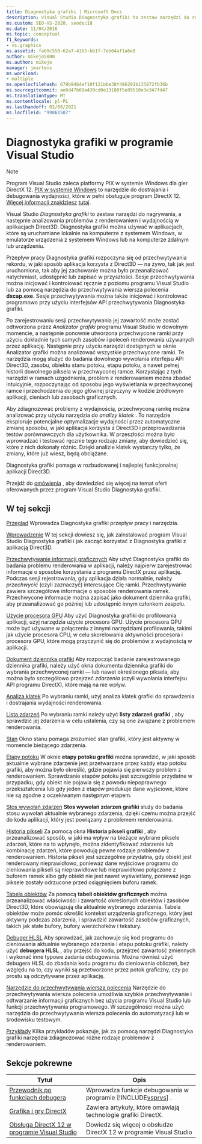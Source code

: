 ```yaml
---
title: Diagnostyka grafiki | Microsoft Docs
description: Visual Studio Diagnostyka grafiki to zestaw narzędzi do rejestrowania i analizowania aktywności Direct3D. Służą one do rozwiązywania problemów z renderowaniem i wydajnością.
ms.custom: SEO-VS-2020, seodec18
ms.date: 11/04/2016
ms.topic: conceptual
f1_keywords:
- vs.graphics
ms.assetid: fa69c550-62a7-41b5-bb1f-7eb04af1a6e8
author: mikejo5000
ms.author: mikejo
manager: jmartens
ms.workload:
- multiple
ms.openlocfilehash: 679b9464ef10f121bbe38f486291b135872fb36b
ms.sourcegitcommit: ae6d47b09a439cd0e13180f5e89510e3e347fd47
ms.translationtype: MT
ms.contentlocale: pl-PL
ms.lasthandoff: 02/08/2021
ms.locfileid: "99861507"
---
```

# <a name="visual-studio-graphics-diagnostics"></a>Diagnostyka grafiki w programie Visual Studio
>[!NOTE]
> Program Visual Studio zaleca platformy PIX w systemie Windows dla gier DirectX 12. [PIX w systemie Windows](https://aka.ms/PIXonWindows) to narzędzie do dostrajania i debugowania wydajności, które w pełni obsługuje program DirectX 12. [Więcej informacji znajdziesz](visual-studio-graphics-diagnostics-directx-12.md) [tutaj](https://aka.ms/downloadPIX).

Visual Studio *Diagnostyka grafiki* to zestaw narzędzi do nagrywania, a następnie analizowania problemów z renderowaniem i wydajnością w aplikacjach Direct3D. Diagnostyka grafiki można używać w aplikacjach, które są uruchamiane lokalnie na komputerze z systemem Windows, w emulatorze urządzenia z systemem Windows lub na komputerze zdalnym lub urządzeniu.

 Przepływ pracy Diagnostyka grafiki rozpoczyna się od przechwytywania rekordu, w jaki sposób aplikacja korzysta z Direct3D — na żywo, tak jak jest uruchomiona, tak aby jej zachowanie można było przeanalizować natychmiast, udostępnić lub zapisać w przyszłości. Sesje przechwytywania można inicjować i kontrolować ręcznie z poziomu programu Visual Studio lub za pomocą narzędzia do przechwytywania wiersza polecenia **dxcap.exe**. Sesje przechwytywania można także inicjować i kontrolować programowo przy użyciu interfejsów API przechwytywania Diagnostyka grafiki.

 Po zarejestrowaniu sesji przechwytywania jej zawartość może zostać odtworzona przez *Analizator grafiki* programu Visual Studio w dowolnym momencie, a następnie ponownie utworzona przechwycone ramki przy użyciu dokładnie tych samych zasobów i poleceń renderowania używanych przez aplikację. Następnie przy użyciu narzędzi dostępnych w oknie Analizator grafiki można analizować wszystkie przechwycone ramki. Te narzędzia mogą służyć do badania dowolnego wywołania interfejsu API Direct3D, zasobu, obiektu stanu potoku, etapu potoku, a nawet pełnej historii dowolnego piksela w przechwyconej ramce. Korzystając z tych narzędzi w ramach uzgodnienia, problem z renderowaniem można zbadać intuicyjnie, rozpoczynając od sposobu jego wyświetlania w przechwyconej ramce i przechodzenia do jego głównej przyczyny w kodzie źródłowym aplikacji, cieniach lub zasobach graficznych.

 Aby zdiagnozować problemy z wydajnością, przechwyconą ramkę można analizować przy użyciu narzędzia do *analizy klatek* . To narzędzie eksploruje potencjalne optymalizacje wydajności przez automatyczne zmianę sposobu, w jaki aplikacja korzysta z Direct3D i przeprowadzania testów porównawczych dla użytkownika. W przeszłości można było wprowadzać i testować ręcznie tego rodzaju zmiany, aby dowiedzieć się, które z nich dokonały różnic. Dzięki analizie klatek wystarczy tylko, że zmiany, które już wiesz, będą obciążane.

 Diagnostyka grafiki pomaga w rozbudowanej i najlepiej funkcjonalnej aplikacji Direct3D.

 Przejdź do [omówienia](overview-of-visual-studio-graphics-diagnostics.md) , aby dowiedzieć się więcej na temat ofert oferowanych przez program Visual Studio Diagnostyka grafiki.

## <a name="in-this-section"></a>W tej sekcji
 [Przegląd](overview-of-visual-studio-graphics-diagnostics.md) Wprowadza Diagnostyka grafiki przepływ pracy i narzędzia.

 [Wprowadzenie](getting-started-with-visual-studio-graphics-diagnostics.md) W tej sekcji dowiesz się, jak zainstalować program Visual Studio Diagnostyka grafiki i jak zacząć korzystać z Diagnostyka grafiki z aplikacją Direct3D.

 [Przechwytywanie informacji graficznych](capturing-graphics-information.md) Aby użyć Diagnostyka grafiki do badania problemu renderowania w aplikacji, należy najpierw zarejestrować informacje o sposobie korzystania z programu DirectX przez aplikację. Podczas sesji rejestrowania, gdy aplikacja działa normalnie, należy *przechwycić* (czyli zaznaczyć) interesujące Cię ramki. Przechwytywanie zawiera szczegółowe informacje o sposobie renderowania ramek. Przechwycone informacje można zapisać jako dokument dziennika grafiki, aby przeanalizować go później lub udostępnić innym członkom zespołu.

 [Użycie procesora GPU](../../profiling/gpu-usage.md) Aby użyć Diagnostyka grafiki do profilowania aplikacji, użyj narzędzia użycie procesora GPU. Użycie procesora GPU może być używane w połączeniu z innymi narzędziami profilowania, takimi jak użycie procesora CPU, w celu skorelowania aktywności procesora i procesora GPU, które mogą przyczynić się do problemów z wydajnością w aplikacji.

 [Dokument dziennika grafiki](graphics-log-document.md) Aby rozpocząć badanie zarejestrowanego dziennika grafiki, należy użyć okna dokumentu dziennika grafiki do wybrania przechwyconej ramki — lub nawet określonego piksela, aby można było szczegółowo przejrzeć *zdarzenia* (czyli wywołania interfejsu API programu DirectX), które mają na nie wpływ.

 [Analiza klatek](graphics-frame-analysis.md) Po wybraniu ramki, użyj analiza klatek grafiki do sprawdzenia i dostrajania wydajności renderowania.

 [Lista zdarzeń](graphics-event-list.md) Po wybraniu ramki należy użyć **listy zdarzeń grafiki** , aby sprawdzić jej zdarzenia w celu ustalenia, czy są one związane z problemem renderowania.

 [Stan](graphics-state.md) Okno stanu pomaga zrozumieć stan grafiki, który jest aktywny w momencie bieżącego zdarzenia.

 [Etapy potoku](graphics-pipeline-stages.md) W oknie **etapy potoku grafiki** można sprawdzić, w jaki sposób aktualnie wybrane zdarzenie jest przetwarzane przez każdy etap potoku grafiki, aby można było określić, gdzie pojawia się pierwszy problem z renderowaniem. Sprawdzanie etapów potoku jest szczególnie przydatne w przypadku, gdy obiekt nie pojawia się z powodu niepoprawnego przekształcenia lub gdy jeden z etapów produkuje dane wyjściowe, które nie są zgodne z oczekiwanym następnym etapem.

 [Stos wywołań zdarzeń](graphics-event-call-stack.md) **Stos wywołań zdarzeń grafiki** służy do badania stosu wywołań aktualnie wybranego zdarzenia, dzięki czemu można przejść do kodu aplikacji, który jest powiązany z problemem renderowania.

 [Historia pikseli](graphics-pixel-history.md) Za pomocą okna **Historia pikseli grafiki** , aby przeanalizować sposób, w jaki ma wpływ na bieżące wybrane piksele zdarzeń, które na to wpłynęło, można zidentyfikować zdarzenie lub kombinację zdarzeń, które powodują pewne rodzaje problemów z renderowaniem. Historia pikseli jest szczególnie przydatna, gdy obiekt jest renderowany nieprawidłowo, ponieważ dane wyjściowe programu do cieniowania pikseli są nieprawidłowe lub nieprawidłowo połączone z buforem ramek albo gdy obiekt nie jest nawet wyświetlany, ponieważ jego piksele zostały odrzucone przed osiągnięciem buforu ramek.

 [Tabela obiektów](graphics-object-table.md) Za pomocą **tabeli obiektów graficznych** można przeanalizować właściwości i zawartość określonych obiektów i zasobów Direct3D, które obowiązują dla aktualnie wybranego zdarzenia. Tabela obiektów może pomóc określić kontekst urządzenia graficznego, który jest aktywny podczas zdarzenia, i sprawdzić zawartość zasobów graficznych, takich jak stałe bufory, bufory wierzchołków i tekstury.

 [Debuger HLSL](hlsl-shader-debugger.md) Aby sprawdzać, jak zachowuje się kod programu do cieniowania aktualnie wybranego zdarzenia i etapu potoku grafiki, należy użyć **debugera HLSL** , aby przejść do kodu, przejrzeć zawartość zmiennych i wykonać inne typowe zadania debugowania. Można również użyć debugera HLSL do zbadania kodu programu do cieniowania obliczeń, bez względu na to, czy wyniki są przetworzone przez potok graficzny, czy po prostu są odczytywane przez aplikację.

 [Narzędzie do przechwytywania wiersza polecenia](command-line-capture-tool.md) Narzędzie do przechwytywania wiersza polecenia umożliwia szybkie przechwytywanie i odtwarzanie informacji graficznych bez użycia programu Visual Studio lub funkcji przechwytywania programowego. W szczególności można użyć narzędzia do przechwytywania wiersza polecenia do automatyzacji lub w środowisku testowym.

 [Przykłady](graphics-diagnostics-examples.md) Kilka przykładów pokazuje, jak za pomocą narzędzi Diagnostyka grafiki narzędzia zdiagnozować różne rodzaje problemów z renderowaniem.

## <a name="related-sections"></a>Sekcje pokrewne

| Tytuł | Opis |
| - | - |
| [Przewodnik po funkcjach debugera](../debugger-feature-tour.md) | Wprowadza funkcje debugowania w programie [!INCLUDE[vsprvs](../../code-quality/includes/vsprvs_md.md)] . |
| [Grafika i gry DirectX](/windows/win32/directx) | Zawiera artykuły, które omawiają technologie grafiki DirectX. |
| [Obsługa DirectX 12 w programie Visual Studio](visual-studio-graphics-diagnostics-directx-12.md) | Dowiedz się więcej o obsłudze DirectX 12 w programie Visual Studio |
